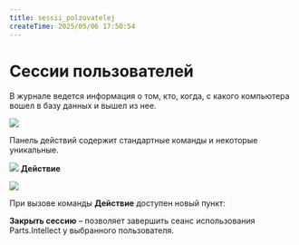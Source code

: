 ```yaml
---
title: sessii_polzovatelej
createTime: 2025/05/06 17:50:54
---
```

# Сессии пользователей
В журнале ведется информация о том, кто, когда, с какого компьютера вошел в базу данных и вышел из нее.

![](image426.png)

Панель действий содержит стандартные команды и некоторые уникальные.

![](image006.png) **Действие**

![](image427.png)

При вызове команды **Действие** доступен новый пункт:

**Закрыть сессию** – позволяет завершить сеанс использования Parts.Intellect у выбранного пользователя.



